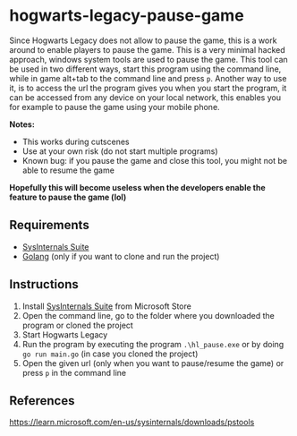 # hogwarts-legacy-pause-game
Since Hogwarts Legacy does not allow to pause the game, this is a work around to enable players to pause the game. This is a very minimal hacked approach, windows system tools are used to pause the game.
This tool can be used in two different ways, start this program using the command line, while in game alt+tab to the command line and press `p`.
Another way to use it, is to access the url the program gives you when you start the program, it can be accessed from any device on your local network, this enables you for example to pause the game using your mobile phone.

**Notes:**

* This works during cutscenes
* Use at your own risk (do not start multiple programs)
* Known bug: if you pause the game and close this tool, you might not be able to resume the game

**Hopefully this will become useless when the developers enable the feature to pause the game (lol)**

## Requirements
* [SysInternals Suite](https://apps.microsoft.com/store/detail/sysinternals-suite/9P7KNL5RWT25?hl=pt-pt&gl=pt&rtc=1)
* [Golang](https://go.dev/dl/) (only if you want to clone and run the project)

## Instructions

1. Install [SysInternals Suite](https://apps.microsoft.com/store/detail/sysinternals-suite/9P7KNL5RWT25?hl=pt-pt&gl=pt&rtc=1) from Microsoft Store
2. Open the command line, go to the folder where you downloaded the program or cloned the project
3. Start Hogwarts Legacy 
4. Run the program by executing the program `.\hl_pause.exe` or by doing `go run main.go` (in case you cloned the project)
5. Open the given url (only when you want to pause/resume the game) or press `p` in the command line


## References

https://learn.microsoft.com/en-us/sysinternals/downloads/pstools